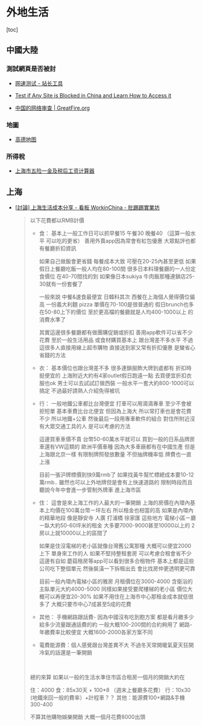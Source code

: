 # 外地生活

[toc]
<!-- toc --> 

## 中國大陸

### 測試網頁是否被封
- [网速测试 - 站长工具](http://tool.chinaz.com/speedtest/)

- [Test if Any Site is Blocked in China and Learn How to Access it](https://www.comparitech.com/privacy-security-tools/blockedinchina/)

- [中国的网络审查 | GreatFire.org](https://zh.greatfire.org/analyzer)

### 地圖

- [高德地图](http://m.amap.com/)

### 所得稅

- [上海市五险一金及税后工资计算器](http://salarycalculator.sinaapp.com/)



## 上海

- [[討論] 上海生活成本分享 - 看板 WorkinChina - 批踢踢實業坊](https://www.ptt.cc/bbs/WorkinChina/M.1486268340.A.102.html)

    > 以下花費都以RMB計價 
    > 
    > - 食： 
    >     基本上一般工作日可以抓早餐15 午餐30 晚餐40 （這算一般水平 可以吃的更省） 善用外賣app因為常會有紅包優惠 大眾點評也都有餐廳折扣資訊 
    > 
    >     如果自己做飯會更省錢 每餐成本大致 可壓在20-25內甚至更低 如果假日上餐廳吃飯一般人均在80-100間 很多日本料理餐廳的一人份定食價位 在40-70間找的到 如果像日本sukiya 牛肉飯那種連鎖店25-30就有一份套餐了 
    > 
    >     一般來說 中餐&速食最便宜 日韓料其次 西餐在上海個人覺得價位偏高 一份義大利麵 pizza 單價在70-100是很普通的 假日brunch也多在50-80上下的價位 至於更高檔的餐廳就是人均400-1000以上 的消費水準了 
    > 
    >     其實這邊很多餐廳都有做團購促銷或折扣 善用app軟件可以省不少花費 至於一般生活用品 或食材購買基本上 跟台灣差不多水平 不過這很多人直接用線上超市購物 直接送到家又常有折扣優惠 是蠻省心省錢的方法 
    > 
    > - 衣： 
    >     基本價位也跟台灣差不多 很多連鎖服飾大牌到處都有 折扣時挺便宜的 上海附近大約有4家outlet假日跑遠一點 去買便宜折扣衣服也ok 男士可以去試試訂做西裝 一般水平一套大約800-1000可以搞定 不過最好請熟人介紹免得被坑 
    > 
    > - 行： 
    >     一般地鐵公車都比台灣便宜 打車可以用滴滴專車 至少不會被拒短單 基本車費比台北便宜 但因為上海大 所以常打車也是會花費不少 所以地鐵+公車 然後最后一段用專車軟件的組合 對住所附近沒有大眾交通工具的人 是可以考慮的方法 
    >     
    >     這邊買車車價不貴 台幣50-60萬水平就可以 買到一般的日系品牌房車還有VW這類的 歐洲平價車種 因為大多車廠都有在中國生產 但是上海跟北京一樣 有限制牌照發放數量 不但抽牌機率低 牌費也一直上漲 
    >     
    >     目前一張沪牌標價到快9萬rmb了 如果找黃牛幫忙標總成本要10-12萬rmb.. 雖然也可以上外地牌但是會有上快速道路的 限制時段而且聽說今年中會進一步管制外牌車 進上海市區 
    > 
    > - 住： 
    >     這會是來上海工作的人最大的一筆開銷 上海的房價在內環內基本上均價在100萬台幣ㄧ坪左右 所以租金也相當的高 如果是內環內的精華地段 像是靜安寺 人廣 打浦橋 徐家匯 這些地方 電梯小區ㄧ廳ㄧ臥大約50-60坪米的租金 大多要7000-9000甚至10000以上的 2房以上就10000以上的區間了 
    >     
    >     如果是住沒電梯的老小區就像台灣舊公寓那種 大概可以便宜2000上下 單身來工作的人 如果不堅持整租套房 可以考慮合租會省不少 這邊有自如 蘑菇租房等app可以看到很多合租物件 基本上都是這些公司吃下整個單元 然後裝潢一下拆租出去 會比找房仲更透明更可靠 
    >     
    >     目前一般內環內電梯小區的雅房 月租價位在3000-4000 含衛浴的主臥單元大約4000-5000 同樣如果接受要爬樓梯的老小區 價位大概可以再便宜20-30% 如果不用住在上海市中心那租金成本就低很多了 大概只要市中心7成甚至5成的花費 
    > 
    > - 其他： 
    >     手機網路跟話費- 因為中國沒有吃到飽方案 都是看月繳多少給多少流量跟通話費的約 一般大概100-200間的合約夠用了 網路-年繳費率比較便宜 大概1600-2000各家方案不同 
    > 
    > - 電費能源費：個人感覺跟台灣差異不大 不過冬天常開暖氣夏天狂開冷氣的話還是一筆開銷 
    > 
    > <br>
    > 
    > 總的來算 如果以一般的生活水準住市區合租房一個月的開銷大約在 
    > 
    > 住：4000 
    > 食：85x30天 + 100*8 （週末上餐廳多花費） 
    > 行：10x30 (地鐵來回一般的費率）+計程車？？ 
    > 其他：能源費100+網路&手機300-400 
    > 
    > 不算其他購物娛樂開銷 大概一個月花費8000出頭
    > 
    > 



